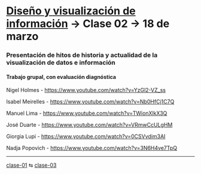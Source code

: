 # [Diseño y visualización de información](https://github.com/profesorfaco/troncal) → Clase 02 → 18 de marzo

### Presentación de hitos de historia y actualidad de la visualización de datos e información

#### Trabajo grupal, con evaluación diagnóstica

Nigel Holmes - https://www.youtube.com/watch?v=YzGl2-VZ_ss

Isabel Meirelles - https://www.youtube.com/watch?v=Nb0HfCj1C7Q

Manuel Lima - https://www.youtube.com/watch?v=TWionXlkX3Q

José Duarte - https://www.youtube.com/watch?v=VRmwCcULgHM

Giorgia Lupi - https://www.youtube.com/watch?v=0CSVvdim3AI

Nadja Popovich - https://www.youtube.com/watch?v=3N6H4ve7TpQ


_ _ _ _ 

[clase-01](https://github.com/profesorfaco/troncal/blob/main/clase-01/README.md) ⇆ [clase-03](https://github.com/profesorfaco/troncal/blob/main/clase-03/README.md)
